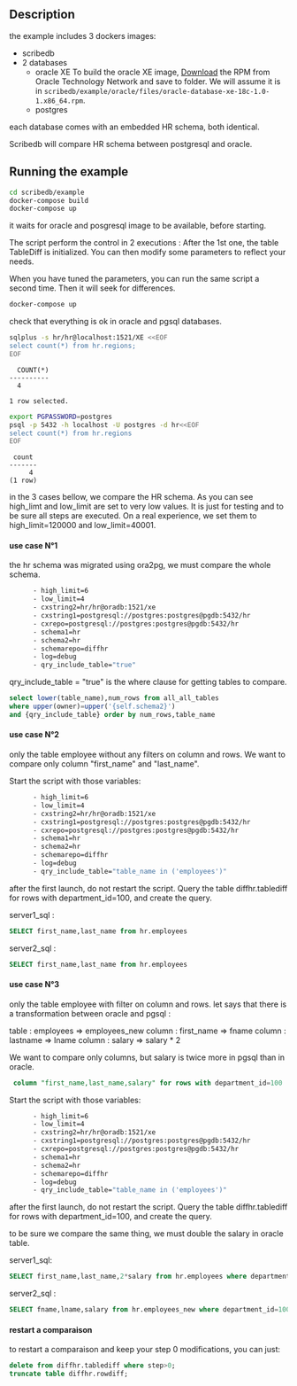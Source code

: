 ## Description

the example includes 3 dockers images:

* scribedb
* 2 databases
  * oracle XE
To build the oracle XE image, [Download](https://www.oracle.com/technetwork/database/database-technologies/express-edition/downloads/index.html) the RPM from Oracle Technology Network and save to folder. We will assume it is in `scribedb/example/oracle/files/oracle-database-xe-18c-1.0-1.x86_64.rpm`.
  * postgres
  
each database comes with an embedded HR schema, both identical.

Scribedb will compare HR schema between postgresql and oracle.

## Running the example

```bash
cd scribedb/example
docker-compose build
docker-compose up
```

it waits for oracle and posgresql image to be available, before starting.

The script perform the control in 2 executions : 
After the 1st one, the table TableDiff is initialized. You can then modify some parameters to reflect your needs.

When you have tuned the parameters, you can run the same script a second time. Then it will seek for differences.

```bash
docker-compose up
```

check that everything is ok in oracle and pgsql databases.

```bash
sqlplus -s hr/hr@localhost:1521/XE <<EOF
select count(*) from hr.regions;
EOF
```

```log
  COUNT(*)
----------
  4

1 row selected.

```

```bash
export PGPASSWORD=postgres
psql -p 5432 -h localhost -U postgres -d hr<<EOF
select count(*) from hr.regions
EOF
```

```log
 count
-------
     4
(1 row)
```


in the 3 cases bellow, we compare the HR schema. As you can see high_limt and low_limit are set to very low values. It is just for testing and to be sure all steps are executed. On a real experience, we set them to high_limit=120000 and low_limit=40001.

#### use case N°1

the hr schema was migrated using ora2pg, we must compare the whole schema.

```bash
      - high_limit=6  
      - low_limit=4
      - cxstring2=hr/hr@oradb:1521/xe
      - cxstring1=postgresql://postgres:postgres@pgdb:5432/hr
      - cxrepo=postgresql://postgres:postgres@pgdb:5432/hr
      - schema1=hr
      - schema2=hr
      - schemarepo=diffhr
      - log=debug
      - qry_include_table="true"
```

qry_include_table = "true" is the where clause for getting tables to compare. 

```sql
select lower(table_name),num_rows from all_all_tables 
where upper(owner)=upper('{self.schema2}') 
and {qry_include_table} order by num_rows,table_name
```

#### use case N°2

only the table employee without any filters on column and rows. We want to compare only column "first_name" and "last_name".

Start the script with those variables:

```bash
      - high_limit=6  
      - low_limit=4
      - cxstring2=hr/hr@oradb:1521/xe
      - cxstring1=postgresql://postgres:postgres@pgdb:5432/hr
      - cxrepo=postgresql://postgres:postgres@pgdb:5432/hr
      - schema1=hr
      - schema2=hr
      - schemarepo=diffhr
      - log=debug
      - qry_include_table="table_name in ('employees')"
```

after the first launch, do not restart the script. Query the table diffhr.tablediff
for rows with department_id=100, and create the query.

server1_sql :

```sql
SELECT first_name,last_name from hr.employees
```

server2_sql :

```sql
SELECT first_name,last_name from hr.employees
```


#### use case N°3

only the table employee with filter on column and rows. let says that there is a transformation between oracle and pgsql :

table : employees => employees_new
column : first_name => fname
column : lastname => lname
column : salary => salary * 2

We want to compare only columns, but salary is twice more in pgsql than in oracle.

```sql
 column "first_name,last_name,salary" for rows with department_id=100
```

Start the script with those variables:

```bash
      - high_limit=6  
      - low_limit=4
      - cxstring2=hr/hr@oradb:1521/xe
      - cxstring1=postgresql://postgres:postgres@pgdb:5432/hr
      - cxrepo=postgresql://postgres:postgres@pgdb:5432/hr
      - schema1=hr
      - schema2=hr
      - schemarepo=diffhr
      - log=debug
      - qry_include_table="table_name in ('employees')"
```

after the first launch, do not restart the script. Query the table diffhr.tablediff
for rows with department_id=100, and create the query.

to be sure we compare the same thing, we must double the salary in oracle table.

server1_sql:

```sql
SELECT first_name,last_name,2*salary from hr.employees where department_id=100
```

server2_sql :

```sql
SELECT fname,lname,salary from hr.employees_new where department_id=100
```

#### restart a comparaison

to restart a comparaison and keep your step 0 modifications, you can just:

```sql
delete from diffhr.tablediff where step>0;
truncate table diffhr.rowdiff;
```
